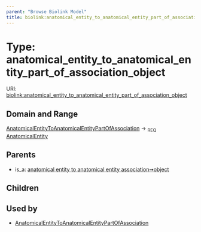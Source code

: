 ```yaml
---
parent: "Browse Biolink Model"
title: biolink:anatomical_entity_to_anatomical_entity_part_of_association_object
---
```


# Type: anatomical_entity_to_anatomical_entity_part_of_association_object




URI: [biolink:anatomical_entity_to_anatomical_entity_part_of_association_object](https://w3id.org/biolink/vocab/anatomical_entity_to_anatomical_entity_part_of_association_object)


## Domain and Range

[AnatomicalEntityToAnatomicalEntityPartOfAssociation](AnatomicalEntityToAnatomicalEntityPartOfAssociation.md) ->  <sub>REQ</sub> [AnatomicalEntity](AnatomicalEntity.md)

## Parents

 *  is_a: [anatomical entity to anatomical entity association➞object](anatomical_entity_to_anatomical_entity_association_object.md)

## Children


## Used by

 * [AnatomicalEntityToAnatomicalEntityPartOfAssociation](AnatomicalEntityToAnatomicalEntityPartOfAssociation.md)
